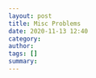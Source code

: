 ```yaml
---
layout: post
title: Misc Problems
date: 2020-11-13 12:40
category:
author:
tags: []
summary:
---
```


